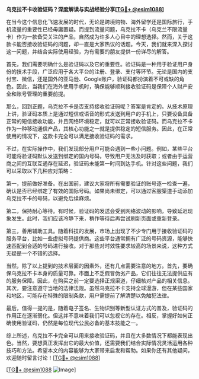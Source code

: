 **乌克拉不卡收验证码？深度解读与实战经验分享[[TG💪+ @esim1088](https://t.me/s/esim1088)]**

在当今这个信息化飞速发展的时代，无论是跨境购物、海外留学还是国际旅行，手机流量的重要性已经毋庸置疑。而提到流量问题，乌克拉不卡（乌克兰不限流量卡）作为一款备受关注的产品，自然成为许多人心目中的理想选择。然而，关于这款卡能否接收验证码的问题，却一直是大家热议的话题。今天，我们就来深入探讨这一问题，并结合实际使用经验，为有需要的朋友提供一份详尽的解答。

首先，我们需要明确什么是验证码以及它的重要性。验证码是一种用于验证用户身份的技术手段，广泛应用于各大平台的注册、登录、支付等环节。无论是国内的支付宝、微信，还是国外的亚马逊、Google账户，验证码都扮演着不可或缺的角色。因此，当我们在海外使用手机时，确保能够顺利接收验证码是保障个人财产安全和账号管理的重要前提。

那么，回到正题，乌克拉不卡是否支持接收验证码呢？答案是肯定的。从技术原理上讲，验证码本质上是通过短信或语音的形式发送到用户的手机上，只要设备具备正常的短信接收功能，并且网络环境稳定，就可以正常接收验证码。而乌克拉不卡作为一种移动通信产品，其核心功能之一就是提供稳定的短信服务。因此，在正常使用的情况下，这款卡完全可以满足接收验证码的需求。

不过，在实际操作中，我们发现部分用户可能会遇到一些小问题。例如，某些平台可能将验证码默认发送到绑定的国内号码，导致用户无法及时获取；或者由于运营商之间的互联互通存在延迟，验证码未能第一时间到达手机。针对这些问题，我们可以采取以下几种应对策略：

第一，提前做好准备。在出国前，建议大家将所有需要验证的账号逐一检查一遍，确认是否已经绑定了有效的国际号码。如果尚未绑定，可以通过客服渠道手动添加乌克拉不卡的号码，以避免后续麻烦。

第二，保持耐心等待。有时候，验证码的发送会受到网络波动的影响，导致延迟现象发生。此时，我们应该冷静下来，稍作等待后再尝试刷新页面或重新登录。

第三，善用辅助工具。随着科技的发展，市场上出现了不少专门用于接收验证码的服务平台，比如一些虚拟号码提供商。这些平台通常拥有广泛的号码资源，能够快速匹配到合适的号码进行接收。对于那些对时效性要求较高的场景来说，这种方式无疑是一个不错的选择。

当然，除了以上提到的技术层面的因素外，还有几点需要注意的地方。首先，要确保乌克拉不卡本身的质量可靠。市面上不乏假冒伪劣产品，它们往往无法提供应有的服务保障。因此，在购买之前一定要选择正规渠道，仔细核对产品的相关信息。其次，要注意遵守当地的法律法规。虽然乌克拉不卡支持全球漫游，但在某些国家和地区，可能存在特殊的限制条款，用户需提前了解清楚以免触犯法律。

最后，值得一提的是，随着电子签名、生物识别等新型认证方式的普及，验证码的作用正在逐渐弱化。但这并不意味着我们可以忽视它的存在。相反，掌握好如何正确使用验证码，仍然是每位现代公民必备的基本技能之一。

综上所述，乌克拉不卡完全可以用来接收验证码，并且在大多数情况下都能表现出色。当然，要想真正发挥出它的最大价值，还需要我们结合实际情况灵活运用各种技巧和方法。希望本文的内容能够为大家带来启发和帮助。如果你还有其他疑问，欢迎随时留言讨论！[[TG💪+ @esim1088](https://t.me/s/esim1088)]

[[TG💪+ @esim1088](https://t.me/s/esim1088) ![Image](https://i.postimg.cc/4NQfJmqS/Snipaste-2025-05-13-00-14-12.png)]